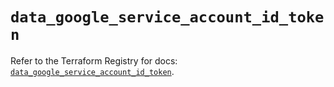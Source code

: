 # `data_google_service_account_id_token`

Refer to the Terraform Registry for docs: [`data_google_service_account_id_token`](https://registry.terraform.io/providers/hashicorp/google/5.34.0/docs/data-sources/service_account_id_token).
